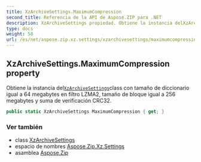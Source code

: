 ```yaml
---
title: XzArchiveSettings.MaximumCompression
second_title: Referencia de la API de Aspose.ZIP para .NET
description: XzArchiveSettings propiedad. Obtiene la instancia delXzArchiveSettingsclass con tamaño de diccionario igual a 64 megabytes en filtro LZMA2 tamaño de bloque igual a 256 megabytes y suma de verificación CRC32.
type: docs
weight: 50
url: /es/net/aspose.zip.xz.settings/xzarchivesettings/maximumcompression/
---
```

## XzArchiveSettings.MaximumCompression property

Obtiene la instancia del[`XzArchiveSettings`](../)class con tamaño de diccionario igual a 64 megabytes en filtro LZMA2, tamaño de bloque igual a 256 megabytes y suma de verificación CRC32.

```csharp
public static XzArchiveSettings MaximumCompression { get; }
```

### Ver también

* class [XzArchiveSettings](../)
* espacio de nombres [Aspose.Zip.Xz.Settings](../../xzarchivesettings/)
* asamblea [Aspose.Zip](../../../)


